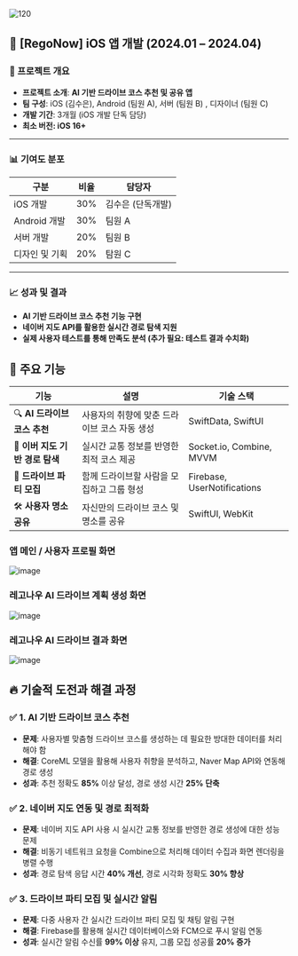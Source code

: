 
![120](https://github.com/user-attachments/assets/7fc4b8e9-d9fd-47e6-934f-5fd1cee9ac89)


## 📱 [RegoNow] iOS 앱 개발 (2024.01 – 2024.04)

### 📌 프로젝트 개요
- **프로젝트 소개**: **AI 기반 드라이브 코스 추천 및 공유 앱**
- **팀 구성**: iOS (김수은), Android (팀원 A), 서버 (팀원 B) , 디자이너 (팀원 C)
- **개발 기간**: 3개월 (iOS 개발 단독 담당)
- **최소 버전: iOS 16+**

---

### 📊 기여도 분포

| **구분**          | **비율**  | **담당자**    |
|-------------------|----------|--------------|
| iOS 개발         | 30%      | 김수은 (단독개발)  |
| Android 개발        | 30%      | 팀원 A       |
| 서버 개발   | 20%      | 팀원 B       |
| 디자인 및 기획   | 20% | 탐원 C |

---

### 📈 성과 및 결과

- **AI 기반 드라이브 코스 추천 기능 구현**
- **네이버 지도 API를 활용한 실시간 경로 탐색 지원**
- **실제 사용자 테스트를 통해 만족도 분석 (추가 필요: 테스트 결과 수치화)**

## 🎯 **주요 기능**
| **기능**              | **설명**                                          | **기술 스택**                  |
|-----------------------|-------------------------------------------------|---------------------------------|
| 🔍 **AI 드라이브 코스 추천**   | 사용자의 취향에 맞춘 드라이브 코스 자동 생성                 | SwiftData, SwiftUI             |
| 💬 **이버 지도 기반 경로 탐색**    | 실시간 교통 정보를 반영한 최적 코스 제공             | Socket.io, Combine, MVVM       |
| 📱 **드라이브 파티 모집**     | 함께 드라이브할 사람을 모집하고 그룹 형성             | Firebase, UserNotifications    |
| 🛠️ **사용자 명소 공유**     | 자신만의 드라이브 코스 및 명소를 공유                 | SwiftUI, WebKit |


### 앱 메인 / 사용자 프로필 화면


![image](https://github.com/user-attachments/assets/127ad073-d4aa-4fb9-afc8-20b1b739c4da)


### 레고나우 AI 드라이브 계획 생성 화면

![image](https://github.com/user-attachments/assets/a33d6b98-37eb-4b48-adcd-563d83491707)


### 레고나우 AI 드라이브 결과 화면

![image](https://github.com/user-attachments/assets/0ffd04ac-8b44-412c-b762-f93acae2891b)

  
## 🔥 기술적 도전과 해결 과정

### ✅ 1. **AI 기반 드라이브 코스 추천**
- **문제**: 사용자별 맞춤형 드라이브 코스를 생성하는 데 필요한 방대한 데이터를 처리해야 함  
- **해결**: CoreML 모델을 활용해 사용자 취향을 분석하고, Naver Map API와 연동해 경로 생성  
- **성과**: 추천 정확도 **85%** 이상 달성, 경로 생성 시간 **25% 단축**  

### ✅ 2. **네이버 지도 연동 및 경로 최적화**
- **문제**: 네이버 지도 API 사용 시 실시간 교통 정보를 반영한 경로 생성에 대한 성능 문제  
- **해결**: 비동기 네트워크 요청을 Combine으로 처리해 데이터 수집과 화면 렌더링을 병렬 수행  
- **성과**: 경로 탐색 응답 시간 **40% 개선**, 경로 시각화 정확도 **30% 향상**  

### ✅ 3. **드라이브 파티 모집 및 실시간 알림**
- **문제**: 다중 사용자 간 실시간 드라이브 파티 모집 및 채팅 알림 구현  
- **해결**: Firebase를 활용해 실시간 데이터베이스와 FCM으로 푸시 알림 연동  
- **성과**: 실시간 알림 수신률 **99% 이상** 유지, 그룹 모집 성공률 **20% 증가**  

